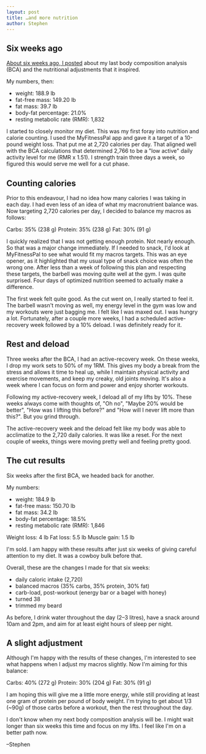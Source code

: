 ```yaml
---
layout: post
title: …and more nutrition
author: Stephen
---
```


## Six weeks ago

[About six weeks ago, I posted](/2017/01/26/nutrition.html) about my last body composition analysis (BCA) and the nutritional adjustments that it inspired.

My numbers, then:

* weight: 188.9 lb
* fat-free mass: 149.20 lb
* fat mass: 39.7 lb
* body-fat percentage: 21.0%
* resting metabolic rate (RMR): 1,832

I started to closely monitor my diet. This was my first foray into nutrition and calorie counting. I used the MyFitnessPal app and gave it a target of a 10-pound weight loss. That put me at 2,720 calories per day. That aligned well with the BCA calculations that determined 2,766 to be a "low active" daily activity level for me (RMR x 1.51). I strength train three days a week, so figured this would serve me well for a cut phase.

## Counting calories

Prior to this endeavour, I had no idea how many calories I was taking in each day. I had even less of an idea of what my macronutrient balance was. Now targeting 2,720 calories per day, I decided to balance my macros as follows:

Carbs: 35% (238 g)
Protein: 35% (238 g)
Fat: 30% (91 g)

I quickly realized that I was not getting enough protein. Not nearly enough. So that was a major change immediately. If I needed to snack, I'd look at MyFitnessPal to see what would fit my macros targets. This was an eye opener, as it highlighted that my usual type of snack choice was often the wrong one. After less than a week of following this plan and respecting these targets, the barbell was moving quite well at the gym. I was quite surprised. Four days of optimized nutrition seemed to actually make a difference.

The first week felt quite good. As the cut went on, I really started to feel it. The barbell wasn't moving as well, my energy level in the gym was low and my workouts were just bagging me. I felt like I was maxed out. I was hungry a lot. Fortunately, after a couple more weeks, I had a scheduled active-recovery week followed by a 10% deload. I was definitely ready for it.

## Rest and deload

Three weeks after the BCA, I had an active-recovery week. On these weeks, I drop my work sets to 50% of my 1RM. This gives my body a break from the stress and allows it time to heal up, while I maintain physical activity and exercise movements, and keep my creaky, old joints moving. It's also a week where I can focus on form and power and enjoy shorter workouts.

Following my active-recovery week, I deload all of my lifts by 10%. These weeks always come with thoughts of, "Oh no", "Maybe 20% would be better", "How was I lifting this before?" and "How will I never lift more than this?". But you grind through.

The active-recovery week and the deload felt like my body was able to acclimatize to the 2,720 daily calories. It was like a reset. For the next couple of weeks, things were moving pretty well and feeling pretty good.

## The cut results

Six weeks after the first BCA, we headed back for another.

My numbers:

* weight: 184.9 lb
* fat-free mass: 150.70 lb
* fat mass: 34.2 lb
* body-fat percentage: 18.5%
* resting metabolic rate (RMR): 1,846

Weight loss: 4 lb
Fat loss: 5.5 lb
Muscle gain: 1.5 lb

I'm sold. I am happy with these results after just six weeks of giving careful attention to my diet. It was a cowboy bulk before that.

Overall, these are the changes I made for that six weeks:

* daily caloric intake (2,720)
* balanced macros (35% carbs, 35% protein, 30% fat)
* carb-load, post-workout (energy bar or a bagel with honey)
* turned 38
* trimmed my beard

As before, I drink water throughout the day (2–3 litres), have a snack around 10am and 2pm, and aim for at least eight hours of sleep per night.

## A slight adjustment

Although I'm happy with the results of these changes, I'm interested to see what happens when I adjust my macros slightly. Now I'm aiming for this balance:

Carbs: 40% (272 g)
Protein: 30% (204 g)
Fat: 30% (91 g)

I am hoping this will give me a little more energy, while still providing at least one gram of protein per pound of body weight. I'm trying to get about 1/3 (~90g) of those carbs before a workout, then the rest throughout the day.

I don't know when my next body composition analysis will be. I might wait longer than six weeks this time and focus on my lifts. I feel like I'm on a better path now.

–Stephen
